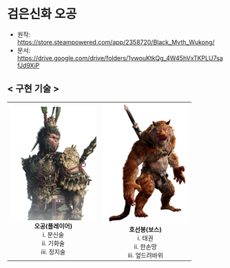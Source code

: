 # 검은신화 오공

- 원작: https://store.steampowered.com/app/2358720/Black_Myth_Wukong/
- 문서: https://drive.google.com/drive/folders/1ywouKtkQg_4W45hVxTKPLU7safJd9XiP

## < 구현 기술 >
<table>
  <tr>
    <td width="50%" align="center">
      <img src="add/Oh.png" alt="오공" width="200"/><br>
      <b>오공(플레이어)</b><br>
      i. 분신술<br>
      ii. 기화술<br>
      iii. 정지술<br>
    </td>
    <td width="50%" align="center">
      <img src="add/Hoo.png" alt="호선봉" width="200"/><br>
      <b>호선봉(보스)</b><br>
      i. 태권<br>
      ii. 한손땅<br>
      iii. 엎드려바위<br>
    </td>
  </tr>
</table>




